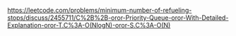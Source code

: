 https://leetcode.com/problems/minimum-number-of-refueling-stops/discuss/2455711/C%2B%2B-oror-Priority-Queue-oror-With-Detailed-Explanation-oror-T.C%3A-O(NlogN)-oror-S.C%3A-O(N)
​
